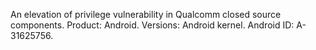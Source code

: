 An elevation of privilege vulnerability in Qualcomm closed source components. Product: Android. Versions: Android kernel. Android ID: A-31625756.